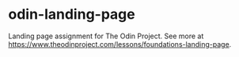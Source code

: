 # odin-landing-page
Landing page assignment for The Odin Project. See more at https://www.theodinproject.com/lessons/foundations-landing-page.